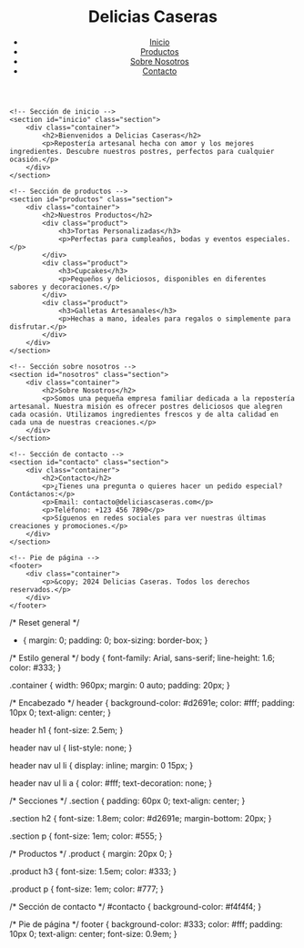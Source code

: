 <!DOCTYPE html>
<html lang="es">
<head>
    <meta charset="UTF-8">
    <meta name="viewport" content="width=device-width, initial-scale=1.0">
    <title>Delicias Caseras - Repostería Artesanal</title>
    <link rel="stylesheet" href="styles.css">
</head>
<body>
    <!-- Encabezado -->
    <header>
        <div class="container">
            <h1>Delicias Caseras</h1>
            <nav>
                <ul>
                    <li><a href="#inicio">Inicio</a></li>
                    <li><a href="#productos">Productos</a></li>
                    <li><a href="#nosotros">Sobre Nosotros</a></li>
                    <li><a href="#contacto">Contacto</a></li>
                </ul>
            </nav>
        </div>
    </header>

    <!-- Sección de inicio -->
    <section id="inicio" class="section">
        <div class="container">
            <h2>Bienvenidos a Delicias Caseras</h2>
            <p>Repostería artesanal hecha con amor y los mejores ingredientes. Descubre nuestros postres, perfectos para cualquier ocasión.</p>
        </div>
    </section>

    <!-- Sección de productos -->
    <section id="productos" class="section">
        <div class="container">
            <h2>Nuestros Productos</h2>
            <div class="product">
                <h3>Tortas Personalizadas</h3>
                <p>Perfectas para cumpleaños, bodas y eventos especiales.</p>
            </div>
            <div class="product">
                <h3>Cupcakes</h3>
                <p>Pequeños y deliciosos, disponibles en diferentes sabores y decoraciones.</p>
            </div>
            <div class="product">
                <h3>Galletas Artesanales</h3>
                <p>Hechas a mano, ideales para regalos o simplemente para disfrutar.</p>
            </div>
        </div>
    </section>

    <!-- Sección sobre nosotros -->
    <section id="nosotros" class="section">
        <div class="container">
            <h2>Sobre Nosotros</h2>
            <p>Somos una pequeña empresa familiar dedicada a la repostería artesanal. Nuestra misión es ofrecer postres deliciosos que alegren cada ocasión. Utilizamos ingredientes frescos y de alta calidad en cada una de nuestras creaciones.</p>
        </div>
    </section>

    <!-- Sección de contacto -->
    <section id="contacto" class="section">
        <div class="container">
            <h2>Contacto</h2>
            <p>¿Tienes una pregunta o quieres hacer un pedido especial? Contáctanos:</p>
            <p>Email: contacto@deliciascaseras.com</p>
            <p>Teléfono: +123 456 7890</p>
            <p>Síguenos en redes sociales para ver nuestras últimas creaciones y promociones.</p>
        </div>
    </section>

    <!-- Pie de página -->
    <footer>
        <div class="container">
            <p>&copy; 2024 Delicias Caseras. Todos los derechos reservados.</p>
        </div>
    </footer>
</body>
</html>

/* Reset general */
* {
    margin: 0;
    padding: 0;
    box-sizing: border-box;
}

/* Estilo general */
body {
    font-family: Arial, sans-serif;
    line-height: 1.6;
    color: #333;
}

.container {
    width: 960px;
    margin: 0 auto;
    padding: 20px;
}

/* Encabezado */
header {
    background-color: #d2691e;
    color: #fff;
    padding: 10px 0;
    text-align: center;
}

header h1 {
    font-size: 2.5em;
}

header nav ul {
    list-style: none;
}

header nav ul li {
    display: inline;
    margin: 0 15px;
}

header nav ul li a {
    color: #fff;
    text-decoration: none;
}

/* Secciones */
.section {
    padding: 60px 0;
    text-align: center;
}

.section h2 {
    font-size: 1.8em;
    color: #d2691e;
    margin-bottom: 20px;
}

.section p {
    font-size: 1em;
    color: #555;
}

/* Productos */
.product {
    margin: 20px 0;
}

.product h3 {
    font-size: 1.5em;
    color: #333;
}

.product p {
    font-size: 1em;
    color: #777;
}

/* Sección de contacto */
#contacto {
    background-color: #f4f4f4;
}

/* Pie de página */
footer {
    background-color: #333;
    color: #fff;
    padding: 10px 0;
    text-align: center;
    font-size: 0.9em;
}
